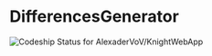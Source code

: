 # DifferencesGenerator
![Codeship Status for AlexaderVoV/KnightWebApp](https://codeship.com/projects/0c08fe30-5521-0132-2adf-3a252cfd4760/status)